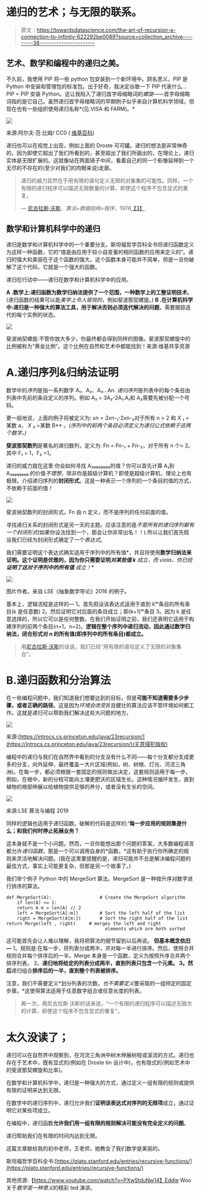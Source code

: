 # 递归的艺术；与无限的联系。

> 原文：<https://towardsdatascience.com/the-art-of-recursion-a-connection-to-infinity-622292be0089?source=collection_archive---------38----------------------->

## 艺术、数学和编程中的递归之美。

不久前，我使用 PIP 将一些 python 包安装到一个新环境中。顾名思义，PIP 是 Python 中安装和管理包的标准包。出于好奇，我决定谷歌一下 PIP 代表什么…PIP = PIP 安装 Python。这让我陷入了递归首字母缩略词的*螺旋*——首字母缩略词指的是它自己。虽然递归首字母缩略词的早期例子似乎来自计算机科学领域，但现在也有一些组织使用递归名称*(见:VISA 和 FARM)。*

![](img/f4d10b15d257f1099da71e3f51b038fd.png)

来源:阿尔夫·范·比姆/ CC0 ( [维基百科](https://commons.wikimedia.org/wiki/File:Droste_Cacao_Alcalinise_blikje,_foto4.JPG))

递归也可以在视觉上出现，例如上面的 Droste 可可罐。递归的想法是非常神奇的，因为即使它超出了我们所看到的，甚至超出了我们所画出的，在理论上，递归实体是无限扩展的。这就像站在两面镜子中间，看着自己的同一个影像延伸到一个无尽的不存在的(至少对我们的肉眼来说)走廊。

> 递归的威力显然在于用有限的语句定义无限的对象集的可能性。同样，一个有限的递归程序可以描述无限数量的计算，即使这个程序不包含显式的重复。
> 
> — [尼古拉斯·沃斯](https://en.wikipedia.org/wiki/Niklaus_Wirth)，*算法+数据结构=程序*，1976[【3】](https://en.wikipedia.org/wiki/Recursion_(computer_science)#cite_note-3)

## 数学和计算机科学中的递归

递归是数学和计算机科学中的一个重要分支。斯坦福哲学百科全书将递归函数定义为这样一种函数，它的“值是由应用于较小自变量的相同函数的应用来定义的”。递归的强大和美丽在于这个函数的强大。这个函数本身可能并不简单，但是一旦你破解了这个代码，它就是一个强大的函数。

递归在行动中——递归在数学和计算机科学中的应用。

**A .数学上:**递归函数为数学归纳法提供了一个范围，一种**数学上的工整证明技术**。(递归函数的结果可以是*美学上令人愉悦的*，例如斐波那契螺旋。)
**B .在计算机科学中:**递归是一种强大的算法工具，用于**解决否则必须迭代解决的问题**，需要跟踪迭代的每个实例的状态。

![](img/2209a2887c2b88c7ba201afa06d4501b.png)

斐波纳契螺旋:不管你放大多少，你最终都会得到同样的图像。斐波那契螺旋中的比例被称为“黄金比例”。这个比例在自然和艺术中都能找到！来源:维基共享资源

# A.递归序列&归纳法证明

数学中的*序列*是指一系列数字 A₁、A₂、A₃…An.
*递归序列*是列表中的每个条目由列表中先前的条目定义的序列。例如 A₃ = 3A₂-2A₁.A₁和 A₂需要先被分配一个号码。

更一般地说，上面的例子将被定义为:
***x*n = 3*x*n-₁-2*x*n-₂对于所有 n > 2 和 *X* ₁ =某数 a， *X* ₂ =某数 B** 。*(序列中的前两个条目必须定义为递归公式依赖于这两个数字。)*

**斐波那契数列**是著名的递归数列，定义为:
Fn = Fn-₁ + Fn-₂，对于所有 n 个> 2。其中 F₁ = 1，F₂ =1。

递归的威力就在这里:你会如何寻找 A₃₀₀₀₀₀₀₀的值？你可以首先计算 A₁到 A₂₉₉₉₉₉₉₉.的价值*不理想*，除非你是超级计算机？即使是超级计算机，理论上也有极限。介绍递归序列的**封闭形式**。这是一种表示一个序列的一个条目的值的方式，不依赖于前面的值！

![](img/2a3a26220a8f2b2edd779a26749ae199.png)

斐波纳契数列的封闭形式。Fn 由 n 定义，而不是序列的任何前面的值。

寻找递归关系的封闭形式是另一天的主题。应该注意的是*不是所有的递归序列都有一个封闭形式*(如果你设法找到一个，那会让你非常出名！！).所以让我们首先假设我们已经为封闭形式确定了一个*表达式*。

我们需要证明这个表达式确实适用于序列中的所有值*，并且将使用**数学归纳法来证明。**这个证明是优雅的，因为你**只需要证明*对某些值 k*** *成立，而 viola，你已经* ***证明了这对于序列中的所有值*** *成立！**

![](img/910ae3df2c43127bcce1119c5e166ba4.png)

图片作者。来自 LSE《抽象数学导论》2016 的例子。

基本上，逻辑流程是这样的—
1。首先假设该表达式适用于直到 kᵗʰ条目的所有条目(k 是任意数)
2。然后证明它对后面的条目成立；即(k+1)ᵗʰ条目
3。因为 k 是任意选择的，所以它可以是任何整数。在我们开始证明之前，我们还表明它适用于构建序列的前两个条目(n=1，n=2)。**逻辑在整个序列中递归流动，因此通过数学归纳法，闭合形式对 n 的所有值(即序列中的所有条目)都成立。**

> 用[尼古拉斯·沃斯](https://en.wikipedia.org/wiki/Niklaus_Wirth)的话说，我们已经“用有限的语句定义了无限的对象集合”。

# B.递归函数和分治算法

在一些编程问题中，我们知道我们想要达到的目标，但是**可能不知道需要多少步骤，或者正确的路径**。这是因为*环境会改变*并且健壮的算法应该不管环境如何都工作。这就是递归可以帮助我们解决这些大问题的地方。

![](img/d0aaa4ef0970acbc86de586f1b9ab2af.png)

来源:[https://introcs.cs.princeton.edu/java/23recursion/](https://introcs.cs.princeton.edu/java/23recursion/)(无意侵犯版权)

编程中的递归与我们在自然界中看到的分支没有什么不同——每个分支都分支成更多的分支，向外延伸，最终覆盖一大片区域(例如，树、树根、灯光、河流三角洲)。在每一步，都必须根据一套固定的规则做出决定，这套规则适用于每一步。例如，在根中，新的分枝可能向土壤更肥沃的区域生长。这种情况循环发生，直到植物的根部伸展以给植物提供足够的养分，或者没有生长的空间。

![](img/53c5aab14e0f0047590ba3cd0ff0e46e.png)

来源:LSE 算法与编程 2019

同样的逻辑也适用于递归函数。破解的代码是这样的:**‘每一步应用的规则集是什么；**和**我们何时停止拓展业务？**

这本身就不是一个小问题。然而，一旦你能想出那个问题的答案，大多数编程语言都允许*递归函数*，那是一个可以调用自身的*函数。*这有助于执行你所确定的规则来灵活地解决问题。(我在这里要提醒的是，递归可能并不总是解决编程问题的最佳方式，事实上可能更复杂，但那是另一个故事了。)

我们举个例子 Python 中的 MergeSort 算法。MergeSort 是一种按升序对数字进行排序的算法。

```
def MergeSort(A):                  # Create the MergeSort algorithm
    if len(A) <= 1:
    return A m = len(A) // 2
    left = MergeSort(A[:m])        # Sort the left half of the list
    right = MergeSort(A[m:])       # Sort the right half of the list return Merge(left , right)     # merges the left and right
                                     elements which are both sorted
```

这可能首先会让人难以理解，我将把算法的细节留到以后再说。
**但基本概念依旧—** 1。规则是:在每一步，将列表分成两半，并对每一半进行排序。然后，使用合并规则合并每个排序后的一半。Merge 本身是一个函数，定义为按照升序合并两个排序列表。
2。**递归地将给定的列表分成两半，直到列表只包含一个元素。
3。然后**递归组合**排序后的一半，直到整个列表被排序。**

注意，我们不需要定义*划分列表的次数，*也不需要定义*要采取的一组特定的固定步骤。*这使得算法适用于任意数字组合或任意长度的列表。

> 再一次，用尼古拉斯·沃斯的话来说，“一个有限的递归程序可以描述无限次的计算，即使这个程序不包含显式的重复”。

# 太久没读了；

递归可以在自然界中观察到，在河流三角洲中树木伸展树枝或溪流的方式。递归也存在于艺术中，既有显式的(例如在 Droste tin 设计中)，也有隐式的(例如艺术中的斐波那契螺旋和比率)。

在数学和计算机科学中，递归是一种强大的方式，通过定义一组有限的规则或提供有限的证明来达到无限。

在数学中的递归序列中，递归允许我们**证明该表达式对序列的无限项**成立，通过证明它对某些项成立。

在编程中，递归函数**允许我们用一组有限的规则解决可能没有完全定义的问题**。

递归帮助我们在有限的时间内达到无限。

这篇文章献给我的初中老师，王老师，她教会了我们数学是美丽的。

斯坦福哲学百科全书:[https://plato.stanford.edu/entries/recursive-functions/](https://plato.stanford.edu/entries/recursive-functions/)

其他资源:【https://www.youtube.com/watch?v=PXwStduNw14】Eddie Woo 关于*数学是一种意义*的精彩 ted 演讲。